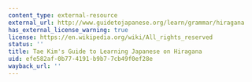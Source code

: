 ```yaml
---
content_type: external-resource
external_url: http://www.guidetojapanese.org/learn/grammar/hiragana
has_external_license_warning: true
license: https://en.wikipedia.org/wiki/All_rights_reserved
status: ''
title: Tae Kim's Guide to Learning Japanese on Hiragana
uid: efe582af-0b77-4191-b9b7-7cb49f0ef28e
wayback_url: ''
---
```


